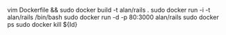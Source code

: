 vim Dockerfile && sudo docker build -t alan/rails .
sudo docker run -i -t alan/rails /bin/bash
sudo docker run -d -p 80:3000 alan/rails
sudo docker ps
sudo docker kill ${Id}
